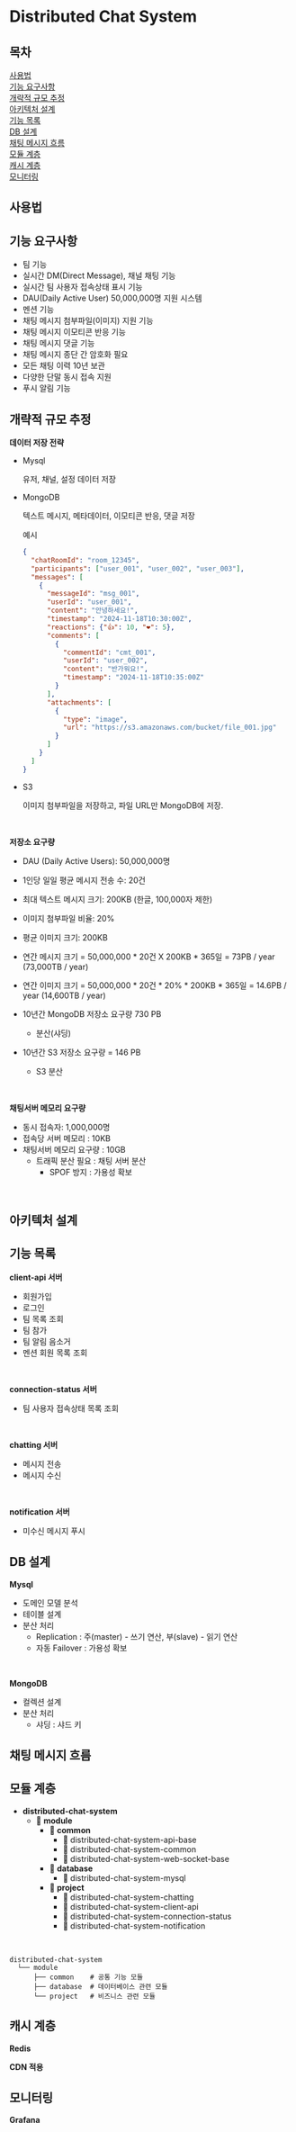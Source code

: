 # Distributed Chat System

## 목차

[사용법](#사용법)  
[기능 요구사항](#기능-요구사항)  
[개략적 규모 추정](#개략적-규모-추정)  
[아키텍처 설계](#아키텍처-설계)  
[기능 목록](#기능-목록)  
[DB 설계](#DB-설계)  
[채팅 메시지 흐름](#채팅-메시지-흐름)  
[모듈 계층](#모듈-계층)  
[캐시 계층](#캐시-계층)  
[모니터링](#모니터링)

## 사용법

## 기능 요구사항

- 팀 기능
- 실시간 DM(Direct Message), 채널 채팅 기능
- 실시간 팀 사용자 접속상태 표시 기능
- DAU(Daily Active User) 50,000,000명 지원 시스템
- 멘션 기능
- 채팅 메시지 첨부파일(이미지) 지원 기능
- 채팅 메시지 이모티콘 반응 기능
- 채팅 메시지 댓글 기능
- 채팅 메시지 종단 간 암호화 필요
- 모든 채팅 이력 10년 보관
- 다양한 단말 동시 접속 지원
- 푸시 알림 기능

## 개략적 규모 추정

**데이터 저장 전략**

- Mysql

  유저, 채널, 설정 데이터 저장


- MongoDB

  텍스트 메시지, 메타데이터, 이모티콘 반응, 댓글 저장

  예시

    ```json
    {
      "chatRoomId": "room_12345",
      "participants": ["user_001", "user_002", "user_003"],
      "messages": [
        {
          "messageId": "msg_001",
          "userId": "user_001",
          "content": "안녕하세요!",
          "timestamp": "2024-11-18T10:30:00Z",
          "reactions": {"👍": 10, "❤️": 5},
          "comments": [
            {
              "commentId": "cmt_001",
              "userId": "user_002",
              "content": "반가워요!",
              "timestamp": "2024-11-18T10:35:00Z"
            }
          ],
          "attachments": [
            {
              "type": "image",
              "url": "https://s3.amazonaws.com/bucket/file_001.jpg"
            }
          ]
        }
      ]
    }
    ```


- S3

  이미지 첨부파일을 저장하고, 파일 URL만 MongoDB에 저장.

<br>

**저장소 요구량**

- DAU (Daily Active Users): 50,000,000명
- 1인당 일일 평균 메시지 전송 수: 20건
- 최대 텍스트 메시지 크기: 200KB (한글, 100,000자 제한)
- 이미지 첨부파일 비율: 20%
- 평균 이미지 크기: 200KB

- 연간 메시지 크기 = 50,000,000 * 20건 X 200KB * 365일 = 73PB / year (73,000TB / year)
- 연간 이미지 크기 = 50,000,000 * 20건 * 20% * 200KB * 365일 = 14.6PB / year (14,600TB / year)

- 10년간 MongoDB 저장소 요구량 730 PB
    - 분산(샤딩)

- 10년간 S3 저장소 요구량 = 146 PB
    - S3 분산

<br>

**채팅서버 메모리 요구량**

- 동시 접속자: 1,000,000명
- 접속당 서버 메모리 : 10KB
- 채팅서버 메모리 요구량 : 10GB
    - 트래픽 분산 필요 : 채팅 서버 분산
        - SPOF 방지 : 가용성 확보

<br>

## 아키텍처 설계

## 기능 목록

**client-api 서버**

- 회원가입
- 로그인
- 팀 목록 조회
- 팀 참가
- 팀 알림 음소거
- 멘션 회원 목록 조회

<br>

**connection-status 서버**

- 팀 사용자 접속상태 목록 조회

<br>

**chatting 서버**

- 메시지 전송
- 메시지 수신

<br>

**notification 서버**

- 미수신 메시지 푸시

## DB 설계

**Mysql**

- 도메인 모델 분석
- 테이블 설계
- 분산 처리
    - Replication : 주(master) - 쓰기 연산, 부(slave) - 읽기 연산
    - 자동 Failover : 가용성 확보

<br>

**MongoDB**

- 컬렉션 설계
- 분산 처리
    - 샤딩 : 샤드 키

## 채팅 메시지 흐름

## 모듈 계층

- **distributed-chat-system**
    - 📂 **module**
        - 📂 **common**
            - 📁 distributed-chat-system-api-base
            - 📁 distributed-chat-system-common
            - 📁 distributed-chat-system-web-socket-base
        - 📂 **database**
            - 📁 distributed-chat-system-mysql
        - 📂 **project**
            - 📁 distributed-chat-system-chatting
            - 📁 distributed-chat-system-client-api
            - 📁 distributed-chat-system-connection-status
            - 📁 distributed-chat-system-notification

<br>

~~~
distributed-chat-system
  └── module
      ├── common    # 공통 기능 모듈
      ├── database  # 데이터베이스 관련 모듈
      └── project   # 비즈니스 관련 모듈
~~~

## 캐시 계층

**Redis**

**CDN 적용**

## 모니터링

**Grafana**